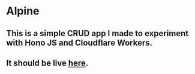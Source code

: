 # Alpine

## This is a simple CRUD app I made to experiment with Hono JS and Cloudflare Workers.

## It should be live [here](https://alpine-3ar.pages.dev/).
